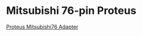 # Mitsubishi 76-pin Proteus

[Proteus Mitsubishi76 Adapter](https://github.com/rusefi/proteus-mitsubishi76-adapter)
